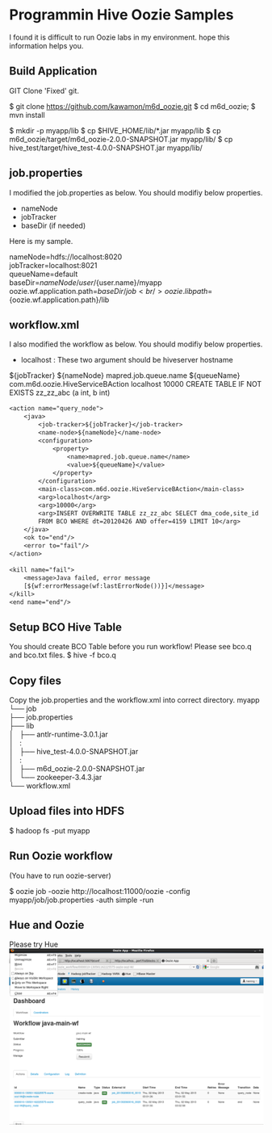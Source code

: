 Programmin Hive Oozie Samples
=============

I found it is difficult to run Oozie labs in my environment. hope this information helps you.

Build Application
-----
GIT Clone 'Fixed' git.

$ git clone https://github.com/kawamon/m6d_oozie.git
$ cd m6d_oozie;
$ mvn install

$ mkdir -p myapp/lib
$ cp $HIVE_HOME/lib/*.jar myapp/lib
$ cp m6d_oozie/target/m6d_oozie-2.0.0-SNAPSHOT.jar myapp/lib/
$ cp hive_test/target/hive_test-4.0.0-SNAPSHOT.jar myapp/lib/


job.properties
-----
I modified the job.properties as below. You should modifiy below properties.
 - nameNode
 - jobTracker
 - baseDir (if needed)

Here is my sample.

nameNode=hdfs://localhost:8020<br/>
jobTracker=localhost:8021<br/>
queueName=default<br/>
baseDir=${nameNode}/user/${user.name}/myapp<br/>
oozie.wf.application.path=${baseDir}/job<br/>
oozie.libpath=${oozie.wf.application.path}/lib<br/>

workflow.xml
-----
I also modified the workflow as below. You should modifiy below properties.
 - <arg>localhost</arg>  : These two argument should be hiveserver hostname


<workflow-app xmlns="uri:oozie:workflow:0.2" name="java-main-wf">
    <start to="create-node"/>
    <action name="create-node">
        <java>
            <job-tracker>${jobTracker}</job-tracker>
            <name-node>${nameNode}</name-node>
            <configuration>
                <property>
                    <name>mapred.job.queue.name</name>
                    <value>${queueName}</value>
                </property>
            </configuration>
            <main-class>com.m6d.oozie.HiveServiceBAction</main-class>
            <arg>localhost</arg>
            <arg>10000</arg>
            <arg>CREATE TABLE IF NOT EXISTS zz_zz_abc (a int, b int)</arg>
        </java>
        <ok to="query_node"/>
        <error to="fail"/>
    </action>

    <action name="query_node">
        <java>
            <job-tracker>${jobTracker}</job-tracker>
            <name-node>${nameNode}</name-node>
            <configuration>
                <property>
                    <name>mapred.job.queue.name</name>
                    <value>${queueName}</value>
                </property>
            </configuration>
            <main-class>com.m6d.oozie.HiveServiceBAction</main-class>
            <arg>localhost</arg>
            <arg>10000</arg>
            <arg>INSERT OVERWRITE TABLE zz_zz_abc SELECT dma_code,site_id
            FROM BCO WHERE dt=20120426 AND offer=4159 LIMIT 10</arg>
        </java>
        <ok to="end"/>
        <error to="fail"/>
    </action>

    <kill name="fail">
        <message>Java failed, error message
        [${wf:errorMessage(wf:lastErrorNode())}]</message>
    </kill>
    <end name="end"/>
</workflow-app>


Setup BCO Hive Table
----------
You should create BCO Table before you run workflow! Please see bco.q and bco.txt files.
$ hive -f bco.q



Copy files
----------
Copy the job.properties and the workflow.xml into correct directory.
myapp <br />
└── job <br />
    ├── job.properties <br />
    ├── lib <br />
    │   ├── antlr-runtime-3.0.1.jar <br />
    │           : <br />
    │   ├── hive_test-4.0.0-SNAPSHOT.jar <br />
    │           : <br />
    │   ├── m6d_oozie-2.0.0-SNAPSHOT.jar <br />
    │   └── zookeeper-3.4.3.jar <br />
    └── workflow.xml <br />



Upload files into HDFS
----------
$ hadoop fs -put myapp


Run Oozie workflow
------------
(You have to run oozie-server)

$ oozie job -oozie http://localhost:11000/oozie -config myapp/job/job.properties -auth simple -run


Hue and Oozie
------------
Please try Hue
<img src="http://github.com/kawamon/hive_book/blob/master/ch20/hue_oozie.png" alt="Hue and Oozie" title="Hue and Oozie">
